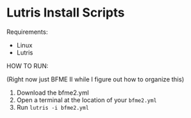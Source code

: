# Lutris Install Scripts

Requirements:

* Linux
* Lutris

HOW TO RUN:

(Right now just BFME II while I figure out how to organize this)

1. Download the bfme2.yml
2. Open a terminal at the location of your `bfme2.yml`
3. Run `lutris -i bfme2.yml`
